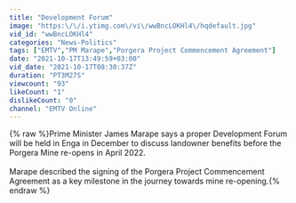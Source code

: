 ```yaml
---
title: "Development Forum"
image: "https:\/\/i.ytimg.com\/vi\/wwBncLOKHl4\/hqdefault.jpg"
vid_id: "wwBncLOKHl4"
categories: "News-Politics"
tags: ["EMTV","PM Marape","Porgera Project Commencement Agreement"]
date: "2021-10-17T13:49:59+03:00"
vid_date: "2021-10-17T08:30:37Z"
duration: "PT3M27S"
viewcount: "93"
likeCount: "1"
dislikeCount: "0"
channel: "EMTV Online"
---
```

{% raw %}Prime Minister James Marape says a proper Development Forum will be held in Enga in December to discuss landowner benefits before the Porgera Mine re-opens in April 2022. <br /><br />Marape described the signing of the Porgera Project Commencement Agreement as a key milestone in the journey towards mine re-opening.{% endraw %}
